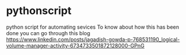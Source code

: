 # pythonscript
python script for automating sevices
To know about how this has been done you can go through this blog 
https://www.linkedin.com/posts/jagadish-gowda-p-768531190_logical-volume-manager-activity-6734733501872128000-GPnG
